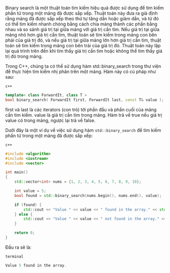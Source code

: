 Binary search là một thuật toán tìm kiếm hiệu quả được sử dụng để tìm kiếm phần tử trong một mảng đã được sắp xếp. Thuật toán này đưa ra giả định rằng mảng đã được sắp xếp theo thứ tự tăng dần hoặc giảm dần, và từ đó có thể tìm kiếm nhanh chóng bằng cách chia mảng thành các phần bằng nhau và so sánh giá trị tại giữa mảng với giá trị cần tìm. Nếu giá trị tại giữa mảng nhỏ hơn giá trị cần tìm, thuật toán sẽ tìm kiếm trong mảng con bên phải của giá trị đó, và nếu giá trị tại giữa mảng lớn hơn giá trị cần tìm, thuật toán sẽ tìm kiếm trong mảng con bên trái của giá trị đó. Thuật toán này lặp lại quá trình trên đến khi tìm thấy giá trị cần tìm hoặc không thể tìm thấy giá trị đó trong mảng.

Trong C++, chúng ta có thể sử dụng hàm std::binary_search trong thư viện <algorithm> để thực hiện tìm kiếm nhị phân trên một mảng. Hàm này có cú pháp như sau:

`c++`
```cpp
template< class ForwardIt, class T >
bool binary_search( ForwardIt first, ForwardIt last, const T& value );
```
first và last là các iterators (con trỏ) tới phần đầu và phần cuối của mảng cần tìm kiếm.
value là giá trị cần tìm trong mảng.
Hàm trả về true nếu giá trị value có trong mảng, ngược lại trả về false.

Dưới đây là một ví dụ về việc sử dụng hàm `std::binary_search` để tìm kiếm phần tử trong một mảng đã được sắp xếp:

`c++`
```cpp
#include <algorithm>
#include <iostream>
#include <vector>

int main()
{
    std::vector<int> nums = {1, 2, 3, 4, 5, 6, 7, 8, 9, 10};

    int value = 5;
    bool found = std::binary_search(nums.begin(), nums.end(), value);

    if (found) {
        std::cout << "Value " << value << " found in the array." << std::endl;
    } else {
        std::cout << "Value " << value << " not found in the array." << std::endl;
    }

    return 0;
}
```
Đầu ra sẽ là:

`terminal`
```cpp
Value 5 found in the array.
```
